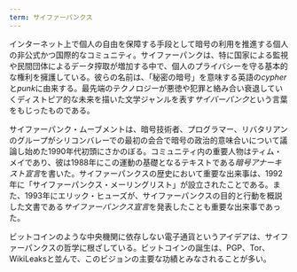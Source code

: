 ```yaml
---
term: サイファーパンクス
---
```

インターネット上で個人の自由を保障する手段として暗号の利用を推進する個人の非公式かつ国際的なコミュニティ。サイファーパンクは、特に国家による監視や民間団体によるデータ搾取が増加する中で、個人のプライバシーを守る基本的な権利を擁護している。彼らの名前は、「秘密の暗号」を意味する英語の*cypher*と*punk*に由来する。最先端のテクノロジーが悪徳や犯罪と絡み合い衰退していくディストピア的な未来を描いた文学ジャンルを表す*サイバーパンク*という言葉をもじったものである。

サイファーパンク・ムーブメントは、暗号技術者、プログラマー、リバタリアンのグループがシリコンバレーでの最初の会合で暗号の政治的意味合いについて議論し始めた1990年代初頭にさかのぼる。コミュニティ内の重要人物はティム・メイであり、彼は1988年にこの運動の基礎となるテキストである*暗号アナーキスト宣言*を書いた。サイファーパンクスの歴史において重要な出来事は、1992年に「サイファーパンクス・メーリングリスト」が設立されたことである。また、1993年にエリック・ヒューズが、サイファーパンクスの目的と行動を概説した文書である*サイファーパンクス宣言*を発表したことも重要な出来事であった。

ビットコインのような中央機関に依存しない電子通貨というアイデアは、サイファーパンクスの哲学に根ざしている。ビットコインの誕生は、PGP、Tor、WikiLeaksと並んで、このビジョンの主要な功績とみなされることが多い。